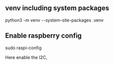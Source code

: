 ## venv including system packages

python3 -m venv --system-site-packages .venv


## Enable raspberry config

sudo raspi-config

Here enable the I2C,